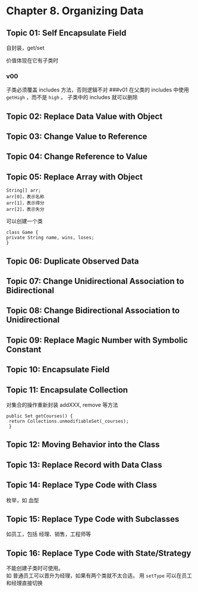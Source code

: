 # Chapter 8. Organizing Data

## Topic 01: Self Encapsulate Field
自封装，get/set

价值体现在它有子类时
### v00
子类必须覆盖 includes 方法，否则逻辑不对
###v01
在父类的 includes 中使用 `getHigh` ，而不是 `high` 。
子类中的 includes 就可以删除

## Topic 02: Replace Data Value with Object
## Topic 03: Change Value to Reference
## Topic 04: Change Reference to Value
## Topic 05: Replace Array with Object
````
String[] arr;
arr[0]，表示名称
arr[1]，表示得分
arr[2]，表示失分
````

可以创建一个类
````
class Game {
private String name, wins, loses;
}
````

## Topic 06: Duplicate Observed Data
## Topic 07: Change Unidirectional Association to Bidirectional
## Topic 08: Change Bidirectional Association to Unidirectional
## Topic 09: Replace Magic Number with Symbolic Constant
## Topic 10: Encapsulate Field
## Topic 11: Encapsulate Collection
对集合的操作重新封装 addXXX, remove 等方法
````
public Set getCourses() {
 return Collections.unmodifiableSet(_courses);
 }
 ````
## Topic 12: Moving Behavior into the Class
## Topic 13: Replace Record with Data Class
## Topic 14: Replace Type Code with Class
枚举，如 血型
## Topic 15: Replace Type Code with Subclasses
如员工，包括 经理、销售，工程师等

## Topic 16: Replace Type Code with State/Strategy
不能创建子类时可使用。  
如 普通员工可以晋升为经理，如果有两个类就不太合适。
用 `setType` 可以在员工和经理直接切换
